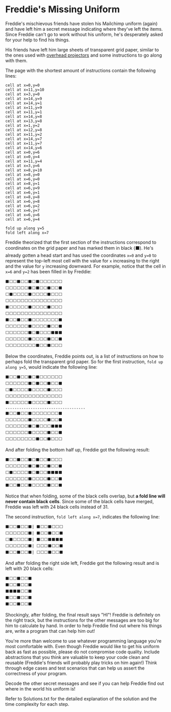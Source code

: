 # Freddie's Missing Uniform

Freddie's mischievous friends have stolen his Mailchimp uniform (again) and have left him a secret message indicating
where they've left the items. Since Freddie can't go to work without his uniform, he's desperately asked for your help
to find his things.

His friends have left him large sheets of transparent grid paper, similar to the ones used with
[overhead projectors](https://en.wikipedia.org/wiki/Overhead_projector) and some instructions to go along with them.

The page with the shortest amount of instructions contain the following lines:

```
cell at x=0,y=0
cell at x=11,y=10
cell at x=3,y=0
cell at x=14,y=9
cell at x=14,y=1
cell at x=11,y=9
cell at x=11,y=1
cell at x=14,y=8
cell at x=13,y=8
cell at x=1,y=2
cell at x=12,y=8
cell at x=11,y=2
cell at x=14,y=7
cell at x=11,y=7
cell at x=14,y=6
cell at x=0,y=6
cell at x=0,y=4
cell at x=11,y=4
cell at x=3,y=6
cell at x=8,y=10
cell at x=8,y=0
cell at x=6,y=0
cell at x=8,y=1
cell at x=6,y=9
cell at x=6,y=1
cell at x=8,y=8
cell at x=6,y=8
cell at x=6,y=2
cell at x=6,y=7
cell at x=6,y=6
cell at x=6,y=4

fold up along y=5
fold left along x=7
```

Freddie theorized that the first section of the instructions correspond to coordinates on the grid paper and has marked
them in black (⬛). He's already gotten a head start and has used the coordinates `x=0` and `y=0` to represent the
top-left most cell with the value for `x` increasing to the right and the value for `y` increasing downward. For
example, notice that the cell in `x=6` and `y=2` has been filled in by Freddie:

```
⬛⬜⬜⬛⬜⬜⬛⬜⬛⬜⬜⬜⬜⬜⬜
⬜⬜⬜⬜⬜⬜⬛⬜⬛⬜⬜⬛⬜⬜⬛
⬜⬛⬜⬜⬜⬜⬛⬜⬜⬜⬜⬛⬜⬜⬜
⬜⬜⬜⬜⬜⬜⬜⬜⬜⬜⬜⬜⬜⬜⬜
⬛⬜⬜⬜⬜⬜⬛⬜⬜⬜⬜⬛⬜⬜⬜
⬜⬜⬜⬜⬜⬜⬜⬜⬜⬜⬜⬜⬜⬜⬜
⬛⬜⬜⬛⬜⬜⬛⬜⬜⬜⬜⬜⬜⬜⬛
⬜⬜⬜⬜⬜⬜⬛⬜⬜⬜⬜⬛⬜⬜⬛
⬜⬜⬜⬜⬜⬜⬛⬜⬛⬜⬜⬜⬛⬛⬛
⬜⬜⬜⬜⬜⬜⬛⬜⬜⬜⬜⬛⬜⬜⬛
⬜⬜⬜⬜⬜⬜⬜⬜⬛⬜⬜⬛⬜⬜⬜
```

Below the coordinates, Freddie points out, is a list of instructions on how to perhaps fold the transparent grid paper.
So for the first instruction, `fold up along y=5`, would indicate the following line:

```
⬛⬜⬜⬛⬜⬜⬛⬜⬛⬜⬜⬜⬜⬜⬜
⬜⬜⬜⬜⬜⬜⬛⬜⬛⬜⬜⬛⬜⬜⬛
⬜⬛⬜⬜⬜⬜⬛⬜⬜⬜⬜⬛⬜⬜⬜
⬜⬜⬜⬜⬜⬜⬜⬜⬜⬜⬜⬜⬜⬜⬜
⬛⬜⬜⬜⬜⬜⬛⬜⬜⬜⬜⬛⬜⬜⬜
-----------------------------------
⬛⬜⬜⬛⬜⬜⬛⬜⬜⬜⬜⬜⬜⬜⬛
⬜⬜⬜⬜⬜⬜⬛⬜⬜⬜⬜⬛⬜⬜⬛
⬜⬜⬜⬜⬜⬜⬛⬜⬛⬜⬜⬜⬛⬛⬛
⬜⬜⬜⬜⬜⬜⬛⬜⬜⬜⬜⬛⬜⬜⬛
⬜⬜⬜⬜⬜⬜⬜⬜⬛⬜⬜⬛⬜⬜⬜
```

And after folding the bottom half up, Freddie got the following result:

```
⬛⬜⬜⬛⬜⬜⬛⬜⬛⬜⬜⬛⬜⬜⬜
⬜⬜⬜⬜⬜⬜⬛⬜⬛⬜⬜⬛⬜⬜⬛
⬜⬛⬜⬜⬜⬜⬛⬜⬛⬜⬜⬛⬛⬛⬛
⬜⬜⬜⬜⬜⬜⬛⬜⬜⬜⬜⬛⬜⬜⬛
⬛⬜⬜⬛⬜⬜⬛⬜⬜⬜⬜⬛⬜⬜⬛
```

Notice that when folding, some of the black cells overlap, but **a fold line will never contain black cells**. Since
some of the black cells have merged, Freddie was left with 24 black cells instead of 31.

The second instruction, `fold left along x=7`, indicates the following line:

```
⬛⬜⬜⬛⬜⬜⬛| ⬛⬜⬜⬛⬜⬜⬜
⬜⬜⬜⬜⬜⬜⬛| ⬛⬜⬜⬛⬜⬜⬛
⬜⬛⬜⬜⬜⬜⬛| ⬛⬜⬜⬛⬛⬛⬛
⬜⬜⬜⬜⬜⬜⬛| ⬜⬜⬜⬛⬜⬜⬛
⬛⬜⬜⬛⬜⬜⬛| ⬜⬜⬜⬛⬜⬜⬛
```

And after folding the right side left, Freddie got the following result and is left with 20 black cells:

```
⬛⬜⬜⬛⬜⬜⬛
⬛⬜⬜⬛⬜⬜⬛
⬛⬛⬛⬛⬜⬜⬛
⬛⬜⬜⬛⬜⬜⬛
⬛⬜⬜⬛⬜⬜⬛
```

Shockingly, after folding, the final result says "HI"! Freddie is definitely on the right track, but the instructions
for the other messages are too big for him to calculate by hand. In order to help Freddie find out where his things
are, write a program that can help him out!

You're more than welcome to use whatever programming language you're most comfortable with. Even though Freddie would
like to get his uniform back as fast as possible, please do not compromise code quality. Include abstractions that you
think are valuable to keep your code clean and reusable (Freddie's friends will probably play tricks on him again!)
Think through edge cases and test scenarios that can help us assert the correctness of your program.

Decode the other secret messages and see if you can help Freddie find out where in the world his uniform is!

Refer to Solutions.txt for the detailed explanation of the solution and the time complexity for each step. 